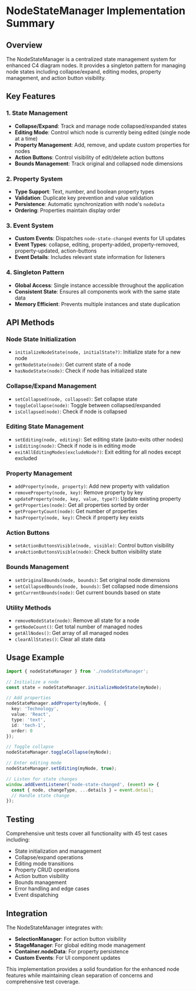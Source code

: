 # NodeStateManager Implementation Summary

## Overview
The NodeStateManager is a centralized state management system for enhanced C4 diagram nodes. It provides a singleton pattern for managing node states including collapse/expand, editing modes, property management, and action button visibility.

## Key Features

### 1. State Management
- **Collapse/Expand**: Track and manage node collapsed/expanded states
- **Editing Mode**: Control which node is currently being edited (single node at a time)
- **Property Management**: Add, remove, and update custom properties for nodes
- **Action Buttons**: Control visibility of edit/delete action buttons
- **Bounds Management**: Track original and collapsed node dimensions

### 2. Property System
- **Type Support**: Text, number, and boolean property types
- **Validation**: Duplicate key prevention and value validation
- **Persistence**: Automatic synchronization with node's `nodeData`
- **Ordering**: Properties maintain display order

### 3. Event System
- **Custom Events**: Dispatches `node-state-changed` events for UI updates
- **Event Types**: collapse, editing, property-added, property-removed, property-updated, action-buttons
- **Event Details**: Includes relevant state information for listeners

### 4. Singleton Pattern
- **Global Access**: Single instance accessible throughout the application
- **Consistent State**: Ensures all components work with the same state data
- **Memory Efficient**: Prevents multiple instances and state duplication

## API Methods

### Node State Initialization
- `initializeNodeState(node, initialState?)`: Initialize state for a new node
- `getNodeState(node)`: Get current state of a node
- `hasNodeState(node)`: Check if node has initialized state

### Collapse/Expand Management
- `setCollapsed(node, collapsed)`: Set collapse state
- `toggleCollapse(node)`: Toggle between collapsed/expanded
- `isCollapsed(node)`: Check if node is collapsed

### Editing State Management
- `setEditing(node, editing)`: Set editing state (auto-exits other nodes)
- `isEditing(node)`: Check if node is in editing mode
- `exitAllEditingModes(excludeNode?)`: Exit editing for all nodes except excluded

### Property Management
- `addProperty(node, property)`: Add new property with validation
- `removeProperty(node, key)`: Remove property by key
- `updateProperty(node, key, value, type?)`: Update existing property
- `getProperties(node)`: Get all properties sorted by order
- `getPropertyCount(node)`: Get number of properties
- `hasProperty(node, key)`: Check if property key exists

### Action Buttons
- `setActionButtonsVisible(node, visible)`: Control button visibility
- `areActionButtonsVisible(node)`: Check button visibility state

### Bounds Management
- `setOriginalBounds(node, bounds)`: Set original node dimensions
- `setCollapsedBounds(node, bounds)`: Set collapsed node dimensions
- `getCurrentBounds(node)`: Get current bounds based on state

### Utility Methods
- `removeNodeState(node)`: Remove all state for a node
- `getNodeCount()`: Get total number of managed nodes
- `getAllNodes()`: Get array of all managed nodes
- `clearAllStates()`: Clear all state data

## Usage Example

```typescript
import { nodeStateManager } from './nodeStateManager';

// Initialize a node
const state = nodeStateManager.initializeNodeState(myNode);

// Add properties
nodeStateManager.addProperty(myNode, {
  key: 'Technology',
  value: 'React',
  type: 'text',
  id: 'tech-1',
  order: 0
});

// Toggle collapse
nodeStateManager.toggleCollapse(myNode);

// Enter editing mode
nodeStateManager.setEditing(myNode, true);

// Listen for state changes
window.addEventListener('node-state-changed', (event) => {
  const { node, changeType, ...details } = event.detail;
  // Handle state change
});
```

## Testing
Comprehensive unit tests cover all functionality with 45 test cases including:
- State initialization and management
- Collapse/expand operations
- Editing mode transitions
- Property CRUD operations
- Action button visibility
- Bounds management
- Error handling and edge cases
- Event dispatching

## Integration
The NodeStateManager integrates with:
- **SelectionManager**: For action button visibility
- **StageManager**: For global editing mode management
- **Container.nodeData**: For property persistence
- **Custom Events**: For UI component updates

This implementation provides a solid foundation for the enhanced node features while maintaining clean separation of concerns and comprehensive test coverage.